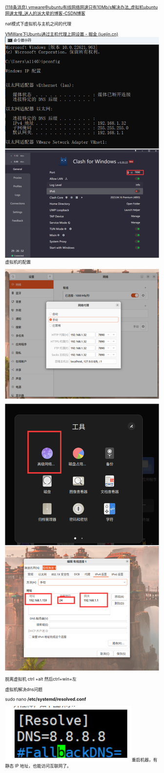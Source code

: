 [(118条消息) vmware中ubuntu有线网络网速只有10Mb/s解决办法_虚拟机ubuntu网速太慢_迷人的派大星的博客-CSDN博客](https://blog.csdn.net/airenKKK/article/details/126014025)



nat模式下虚拟机与主机之间的代理

[VMWare下Ubuntu通过主机代理上网设置 - 掘金 (juejin.cn)](https://juejin.cn/post/6844903797978857486)
![](../images/Pasted%20image%2020230622210826.png)
![](../images/Pasted%20image%2020230622210851.png)
虚拟机的配置

![](../images/Pasted%20image%2020230622210935.png)

![](../images/Pasted%20image%2020230622211024.png)![](../images/Pasted%20image%2020230622211057.png)


脱离虚拟机 ctrl +alt    然后ctrl+win+左

虚拟机解决dns问题

sudo nano **/etc/systemd/resolved.conf** 

![](../images/Pasted%20image%2020230624004837.png)重启机器，有静态 IP 地址，也能访问互联网了。